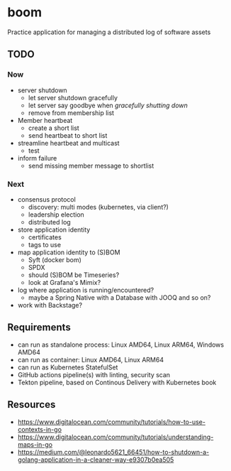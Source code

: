 # boom

Practice application for managing a distributed log of software assets

## TODO

### Now

* server shutdown
  * let server shutdown gracefully
  * let server say goodbye when _gracefully shutting down_
  * remove from membership list
* Member heartbeat
  * create a short list
  * send heartbeat to short list
* streamline heartbeat and multicast
  * test
* inform failure
  * send missing member message to shortlist


### Next

* consensus protocol
  * discovery: multi modes (kubernetes, via client?)
  * leadership election
  * distributed log
* store application identity
  * certificates
  * tags to use
* map application identity to (S)BOM
  * Syft (docker bom)
  * SPDX
  * should (S)BOM be Timeseries?
  * look at Grafana's Mimix?
* log where application is running/encountered?
  * maybe a Spring Native with a Database with JOOQ and so on?
* work with Backstage?

## Requirements

* can run as standalone process: Linux AMD64, Linux ARM64, Windows AMD64
* can run as container: Linux AMD64, Linux ARM64
* can run as Kubernetes StatefulSet
* GitHub actions pipeline(s) with linting, security scan
* Tekton pipeline, based on Continous Delivery with Kubernetes book

## Resources

* https://www.digitalocean.com/community/tutorials/how-to-use-contexts-in-go
* https://www.digitalocean.com/community/tutorials/understanding-maps-in-go
* https://medium.com/@leonardo5621_66451/how-to-shutdown-a-golang-application-in-a-cleaner-way-e9307b0ea505